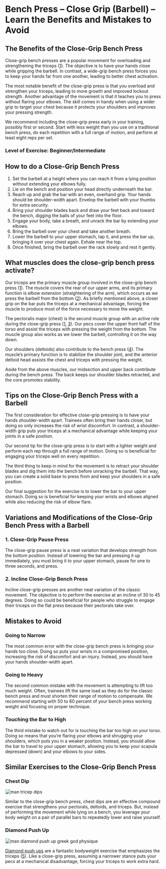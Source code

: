 # Bench Press – Close Grip (Barbell) – Learn the Benefits and Mistakes to Avoid

## The Benefits of the Close-Grip Bench Press

Close-grip bench presses are a popular movement for overloading and strengthening the triceps ([1](https://www.ncbi.nlm.nih.gov/pmc/articles/PMC8296276/)). The objective is to have your hands close while gripping the barbell. In contrast, a wide-grip bench press forces you to keep your hands far from one another, leading to better chest activation.

The most notable benefit of the close-grip press is that you overload and strengthen your triceps, leading to more growth and improved lockout strength. Another advantage of the movement is that it teaches you to press without flaring your elbows. The skill comes in handy when using a wider grip to target your chest because it protects your shoulders and improves your pressing strength.

We recommend including the close-grip press early in your training, possibly first or second. Start with less weight than you use on a traditional bench press, do each repetition with a full range of motion, and perform at least eight reps per set.

### Level of Exercise: Beginner/Intermediate

## How to do a Close-Grip Bench Press

  1. Set the barbell at a height where you can reach it from a lying position without extending your elbows fully.
  2. Lie on the bench and position your head directly underneath the bar.
  3. Reach up and grab the bar with an even, overhand grip. Your hands should be shoulder-width apart. Envelop the barbell with your thumbs for extra security.
  4. Bring your shoulder blades back and draw your feet back and toward the bench, digging the balls of your feet into the floor.
  5. Engage your body, take a breath, and unrack the bar by extending your elbows. 
  6. Bring the barbell over your chest and take another breath.
  7. Lower the barbell to your upper stomach, tap it, and press the bar up, bringing it over your chest again. Exhale near the top.
  8. Once finished, bring the barbell over the rack slowly and rest it gently.

## What muscles does the close-grip bench press activate?

Our triceps are the primary muscle group involved in the close-grip bench press ([1](https://www.ncbi.nlm.nih.gov/pmc/articles/PMC8296276/)). The muscle covers the rear of our upper arms, and its primary function is elbow extension (straightening of the arm), which occurs as we press the barbell from the bottom ([2](https://www.ncbi.nlm.nih.gov/books/NBK536996/)). As briefly mentioned above, a closer grip on the bar puts the triceps at a mechanical advantage, forcing the muscle to produce most of the force necessary to move the weight.

The pectoralis major (chest) is the second muscle group with an active role during the close-grip press ([1](https://www.ncbi.nlm.nih.gov/pmc/articles/PMC8296276/), [3](https://www.ncbi.nlm.nih.gov/books/NBK525991/)). Our pecs cover the upper front half of the torso and assist the triceps with pressing the weight from the bottom. The muscle group also works as we lower the barbell, controlling it on the way down.

Our shoulders (deltoids) also contribute to the bench press ([4](https://www.ncbi.nlm.nih.gov/books/NBK537056/)). The muscle’s primary function is to stabilize the shoulder joint, and the anterior deltoid head assists the chest and triceps with pressing the weight.

Aside from the above muscles, our midsection and upper back contribute during the bench press. The back keeps our shoulder blades retracted, and the core promotes stability.

## Tips on the Close-Grip Bench Press with a Barbell 

The first consideration for effective close-grip pressing is to have your hands shoulder-width apart. Trainees often bring their hands closer, but doing so only increases the risk of wrist discomfort. In contrast, a shoulder-width grip puts your triceps at a mechanical advantage while keeping your joints in a safe position.

Our second tip for the close-grip press is to start with a lighter weight and perform each rep through a full range of motion. Doing so is beneficial for engaging your triceps well on every repetition.

The third thing to keep in mind for the movement is to retract your shoulder blades and dig them into the bench before unracking the barbell. That way, you can create a solid base to press from and keep your shoulders in a safe position.

Our final suggestion for the exercise is to lower the bar to your upper stomach. Doing so is beneficial for keeping your wrists and elbows aligned while also reducing the risk of elbow flare.

## Variations and Modifications of the Close-Grip Bench Press with a Barbell

### 1\. Close-Grip Pause Press

The close-grip pause press is a neat variation that develops strength from the bottom position. Instead of lowering the bar and pressing it up immediately, you must bring it to your upper stomach, pause for one to three seconds, and press.

### 2\. Incline Close-Grip Bench Press

Incline close-grip presses are another neat variation of the classic movement. The objective is to perform the exercise at an incline of 30 to 45 degrees. Doing so could be beneficial for people who struggle to engage their triceps on the flat press because their pectorals take over.

## Mistakes to Avoid

### Going to Narrow

The most common error with the close-grip bench press is bringing your hands too close. Doing so puts your wrists in a compromised position, increasing the risk of discomfort and an injury. Instead, you should have your hands shoulder-width apart.

### Going to Heavy

The second common mistake with the movement is attempting to lift too much weight. Often, trainees lift the same load as they do for the classic bench press and must shorten their range of motion to compensate. We recommend starting with 50 to 60 percent of your bench press working weight and focusing on proper technique.

### Touching the Bar to High

The third mistake to watch out for is touching the bar too high on your torso. Doing so means that you’re flaring your elbows and shrugging your shoulders, which puts you in a weaker position. Instead, you should allow the bar to travel to your upper stomach, allowing you to keep your scapula depressed (down) and your elbows to your sides.

## Similar Exercises to the Close-Grip Bench Press

### Chest Dip

![man tricep dips](data:image/gif;base64,R0lGODlhAQABAAAAACH5BAEKAAEALAAAAAABAAEAAAICTAEAOw==)![man tricep dips](https://www.hevyapp.com/wp-content/uploads/john-fornander-dMWL8V7L8G4-unsplash-1-1024x683.jpg)

Similar to the close-grip bench press, chest dips are an effective compound exercise that strengthens your pectorals, deltoids, and triceps. But, instead of performing the movement while lying on a bench, you leverage your body weight on a pair of parallel bars to repeatedly lower and raise yourself.

### Diamond Push Up

![man diamond push up greek god physique](data:image/gif;base64,R0lGODlhAQABAAAAACH5BAEKAAEALAAAAAABAAEAAAICTAEAOw==)![man diamond push up greek god physique](https://www.hevyapp.com/wp-content/uploads/DSC03855-1024x424.jpg)

[Diamond push ups](https://www.hevyapp.com/exercises/diamond-push-up/) are a fantastic bodyweight exercise that emphasizes the triceps ([5](https://www.ncbi.nlm.nih.gov/pmc/articles/PMC4792988/)). Like a close-grip press, assuming a narrower stance puts your pecs at a mechanical disadvantage, forcing your triceps to work extra hard.